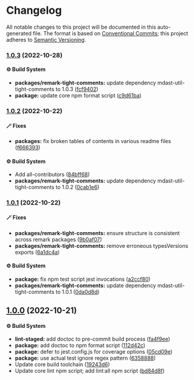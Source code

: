 # Changelog

All notable changes to this project will be documented in this auto-generated
file. The format is based on [Conventional Commits][1]; this project adheres to
[Semantic Versioning][2].

### [1.0.3][3] (2022-10-28)

#### ⚙️ Build System

- **packages/remark-tight-comments:** update dependency
  mdast-util-tight-comments to 1.0.3 ([fcf9402][4])
- **package:** update core npm format script ([c9d61ba][5])

### [1.0.2][6] (2022-10-22)

#### 🪄 Fixes

- **packages:** fix broken tables of contents in various readme files
  ([f666393][7])

#### ⚙️ Build System

- Add all-contributors ([84bff68][8])
- **packages/remark-tight-comments:** update dependency
  mdast-util-tight-comments to 1.0.2 ([0cab1e6][9])

### [1.0.1][10] (2022-10-22)

#### 🪄 Fixes

- **packages/remark-tight-comments:** ensure structure is consistent across
  remark packages ([9b0af07][11])
- **packages/remark-tight-comments:** remove erroneous typesVersions exports
  ([6a1dc4a][12])

#### ⚙️ Build System

- **package:** fix npm test script jest invocations ([a2ccf80][13])
- **packages/remark-tight-comments:** update dependency
  mdast-util-tight-comments to 1.0.1 ([0da0d8d][14])

## [1.0.0][15] (2022-10-21)

#### ⚙️ Build System

- **lint-staged:** add doctoc to pre-commit build process ([fa4f9ee][16])
- **package:** add doctoc to npm format script ([112d42c][17])
- **package:** defer to jest.config.js for coverage options ([05cd09e][18])
- **package:** use actual test ignore regex pattern ([6358888][19])
- Update core build toolchain ([19243d6][20])
- Update core lint npm script; add lint:all npm script ([bd84d8f][21])

[1]: https://conventionalcommits.org
[2]: https://semver.org
[3]:
  https://github.com/Xunnamius/unified-utils/compare/remark-tight-comments@1.0.2...remark-tight-comments@1.0.3
[4]:
  https://github.com/Xunnamius/unified-utils/commit/fcf94024c5be59f2e6f3e09bdd1b4d70b9a5d93b
[5]:
  https://github.com/Xunnamius/unified-utils/commit/c9d61bacbd52bc76b05abd3426474bf0176c3cd9
[6]:
  https://github.com/Xunnamius/unified-utils/compare/remark-tight-comments@1.0.1...remark-tight-comments@1.0.2
[7]:
  https://github.com/Xunnamius/unified-utils/commit/f6663933fe4a7d577956527efe752e18607262ba
[8]:
  https://github.com/Xunnamius/unified-utils/commit/84bff68339c7a742c104c0f2545fe62b28c8b473
[9]:
  https://github.com/Xunnamius/unified-utils/commit/0cab1e6e89c2f6c51fb72b42f79d59d2b7f94e61
[10]:
  https://github.com/Xunnamius/unified-utils/compare/remark-tight-comments@1.0.0...remark-tight-comments@1.0.1
[11]:
  https://github.com/Xunnamius/unified-utils/commit/9b0af07b6f119bbbe6ac2da42d9dadb9ca2a999b
[12]:
  https://github.com/Xunnamius/unified-utils/commit/6a1dc4a17e89f296ac67837ba175512877a0aa07
[13]:
  https://github.com/Xunnamius/unified-utils/commit/a2ccf801276c84e54d3fc1afaad574f78408d86f
[14]:
  https://github.com/Xunnamius/unified-utils/commit/0da0d8d3dc8aabed621d7fd6d4883aa772bf77e6
[15]:
  https://github.com/Xunnamius/unified-utils/compare/05cd09e0cf13f18fa56f6156516bcf546b1238e6...remark-tight-comments@1.0.0
[16]:
  https://github.com/Xunnamius/unified-utils/commit/fa4f9ee3f9cd922875cf077f6d8b74105f0ba55e
[17]:
  https://github.com/Xunnamius/unified-utils/commit/112d42c6999f758ff618f4e116eb7cf38c09f77c
[18]:
  https://github.com/Xunnamius/unified-utils/commit/05cd09e0cf13f18fa56f6156516bcf546b1238e6
[19]:
  https://github.com/Xunnamius/unified-utils/commit/63588887a7377f3ee7488b19c87f1f2bf1faa811
[20]:
  https://github.com/Xunnamius/unified-utils/commit/19243d623ba14cfd629c5e4632e6a75de508592b
[21]:
  https://github.com/Xunnamius/unified-utils/commit/bd84d8fc1fb5c4d1828a16a47214a6730f34899a
